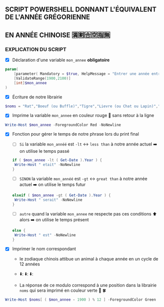 ## SCRIPT POWERSHELL DONNANT L'ÉQUIVALENT DE L'ANNÉE GRÉGORIENNE 

## EN ANNÉE CHINOISE :u6e80::u5272::u5408::u7a7a::u6307::u7121:

### EXPLICATION DU SCRIPT

- [X] Déclaration d'une variable `mon_annee` **obligatoire**

```ps1
param(
	[parameter( Mandatory = $true, HelpMessage = "Entrer une année entre 1900 et 2100:" )]
	[ValidateRange(1900,2100)]
	[int]$mon_annee
)
```
- [X] Écriture de notre librairie

```ps1
$noms = "Rat","Boeuf (ou Buffle)","Tigre","Lievre (ou Chat ou Lapin)","Dragon","Serpent","Cheval","Chèvre (ou Bouc)","Singe","coq","chien","Cochon (ou Sanglier)"
```

- [x] Imprime la variable `mon_annee` en couleur rouge :red_circle: sans retour à la ligne


```ps1
Write-Host $mon_annee -ForegroundColor Red -NoNewline
```

- [X] Fonction pour gérer le temps de notre phrase lors du print final

   - [ ] `Si` la variable `mon_annéé` est `-lt` :left_right_arrow: `less than` à notre année actuel :arrow_right: on utilise le temps passé

   ```ps1
   if ( $mon_annee -lt ( Get-Date ).Year ) {
	Write-Host " etait" -NoNewline
   }
   ```

   - [ ] `SINON` la variable `mon_annéé` est `-gt` :left_right_arrow: `great than` à notre année actuel :arrow_right: on utilise le temps futur


   ```ps1
   elseif ( $mon_annee -gt ( Get-Date ).Year ) {
	Write-Host " serait" -NoNewline
   }
   ```

   - [ ] `autre` quand la variable `mon_annee` ne respecte pas ces conditions  :arrow_up: alors :arrow_right: on utilise le temps présent

   ```ps1
   else {
	Write-Host " est" -NoNewline
   }
   ```

 - [X] Imprimer le nom correspondant 
 
    - le zodiaque chinois attibue un animal à chaque année en un cycle de 12 années 

    - ⬇️: ⬇️: ⬇️:
    
    - La réponse de ce modulo correspond à une position dans la librairie `noms` qui sera imprimé en couleur verte :green_book: :four_leaf_clover:

```ps1
Write-Host $noms[ ( $mon_annee - 1900 ) % 12 ] -ForegroundColor Green
```


